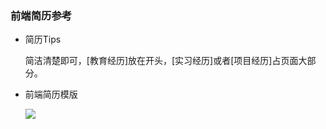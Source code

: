 ### 前端简历参考
- 简历Tips

    简洁清楚即可，[教育经历]放在开头，[实习经历]或者[项目经历]占页面大部分。

- 前端简历模版

    ![](D:\github\CCS.SCU_Careers\4cv\Front-end_cv.png)

